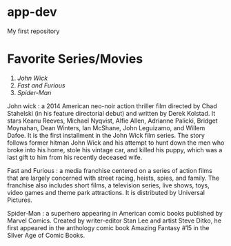 # app-dev
My first repository

# **Favorite Series/Movies**
1. *John Wick*
2. *Fast and Furious*
3. *Spider-Man*

John wick
: a 2014 American neo-noir action thriller film directed by Chad Stahelski (in his feature directorial debut) and written by Derek Kolstad. It stars Keanu Reeves, Michael Nyqvist, Alfie Allen, Adrianne Palicki, Bridget Moynahan, Dean Winters, Ian McShane, John Leguizamo, and Willem Dafoe. It is the first installment in the John Wick film series. The story follows former hitman John Wick and his attempt to hunt down the men who broke into his home, stole his vintage car, and killed his puppy, which was a last gift to him from his recently deceased wife.

Fast and Furious
: a media franchise centered on a series of action films that are largely concerned with street racing, heists, spies, and family. The franchise also includes short films, a television series, live shows, toys, video games and theme park attractions. It is distributed by Universal Pictures.

Spider-Man
: a superhero appearing in American comic books published by Marvel Comics. Created by writer-editor Stan Lee and artist Steve Ditko, he first appeared in the anthology comic book Amazing Fantasy #15 in the Silver Age of Comic Books.
